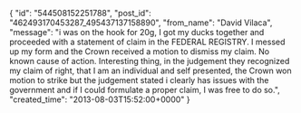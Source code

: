  {
   "id": "544508152251788",
   "post_id": "462493170453287_495437137158890",
   "from_name": "David Vilaca",
   "message": "i was on the hook for 20g, I got my ducks together and proceeded with a statement of claim in the FEDERAL REGISTRY. I messed up my form and the Crown received a motion to dismiss my claim. No known cause of action. Interesting thing, in the judgement they recognized my claim of right, that I am an individual and self presented, the Crown won motion to strike but the judgement stated i clearly has issues with the government and if I could formulate a proper claim, I was free to do so.",
   "created_time": "2013-08-03T15:52:00+0000"
 }

